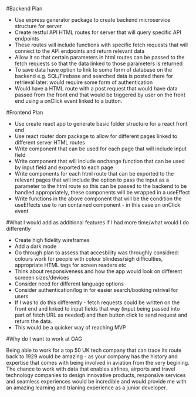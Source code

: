 #Backend Plan

- Use express generator package to create backend microservice structure for server
- Create restful API HTML routes for server that will query specific API endpoints
- These routes will include functions with specific fetch requests that will connect to the API endpoints and return relevant data
- Allow it so that certain parameters in html routes can be passed to the fetch requests so that the data linked to those parameters is returned
- To save data have option to link to some form of database on the backend e.g. SQL/Firebase and searched data is posted there for retrieval later: would require some form of authentication
- Would have a HTML route with a post request that would have data passed from the front end that would be triggered by user on the front end using a onClick event linked to a button.

#Frontend Plan

- Use create react app to generate basic folder structure for a react front end
- Use react router dom package to allow for different pages linked to different server HTML routes
- Write component that can be used for each page that will include input field
- Write component that will include onchange function that can be used by input field and exported to each page
- Write components for each html route that can be exported to the relevant pages that will include the option to pass the input as a parameter to the html route so this can be passed to the backend to be handled appropriately, these components will be wrapped in a useEffect
- Write functions in the above component that will be the condition the useEffects use to run contained component - in this case an onClick event

#What I would add as additional features if I had more time/what would I do differently

- Create high fidelity wireframes
- Add a dark mode
- Go through plan to assess that accesbility was throughly considred: colours work for people with colour blindess/sigh difficulties, appropriate HTML tags for screen readers etc
- Think about responsiveness and how the app would look on different screeen sizes/devices
- Consider need for different language options
- Consider authentication/log in for easier search/booking retrival for users
- If I was to do this differently - fetch requests could be written on the front end and linked to input fields that way (input being passed into part of fetch URL as needed) and then button click to send request and return the data.
- This would be a quicker way of reaching MVP

#Why do I want to work at OAG

Being able to work for a top 50 UK tech company that can trace its route back to 1929 would be amazing - as your company has the history and expertise that comes with being involved in aviation from the very begining.
The chance to work with data that enables airlines, airports and travel technology companies to design innovative products, responsive services and seamless experiences would be incredible and would provide me with an amazing learning and trianing experience as a junior developer.
